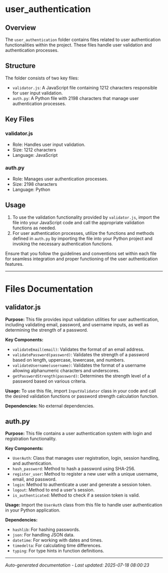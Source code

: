 # user_authentication

## Overview
The `user_authentication` folder contains files related to user authentication functionalities within the project. These files handle user validation and authentication processes.

## Structure
The folder consists of two key files:
- `validator.js`: A JavaScript file containing 1212 characters responsible for user input validation.
- `auth.py`: A Python file with 2198 characters that manage user authentication processes.

## Key Files
### validator.js
- Role: Handles user input validation.
- Size: 1212 characters
- Language: JavaScript

### auth.py
- Role: Manages user authentication processes.
- Size: 2198 characters
- Language: Python

## Usage
1. To use the validation functionality provided by `validator.js`, import the file into your JavaScript code and call the appropriate validation functions as needed.
2. For user authentication processes, utilize the functions and methods defined in `auth.py` by importing the file into your Python project and invoking the necessary authentication functions.

Ensure that you follow the guidelines and conventions set within each file for seamless integration and proper functioning of the user authentication features.

---

# Files Documentation

## validator.js

**Purpose:** This file provides input validation utilities for user authentication, including validating email, password, and username inputs, as well as determining the strength of a password.

**Key Components:**
- `validateEmail(email)`: Validates the format of an email address.
- `validatePassword(password)`: Validates the strength of a password based on length, uppercase, lowercase, and numbers.
- `validateUsername(username)`: Validates the format of a username allowing alphanumeric characters and underscores.
- `getPasswordStrength(password)`: Determines the strength level of a password based on various criteria.

**Usage:** To use this file, import `InputValidator` class in your code and call the desired validation functions or password strength calculation function.

**Dependencies:** No external dependencies.

## auth.py

**Purpose:** This file contains a user authentication system with login and registration functionality.

**Key Components:**
- `UserAuth`: Class that manages user registration, login, session handling, and authentication.
- `hash_password`: Method to hash a password using SHA-256.
- `register_user`: Method to register a new user with a unique username, email, and password.
- `login`: Method to authenticate a user and generate a session token.
- `logout`: Method to end a user's session.
- `is_authenticated`: Method to check if a session token is valid.

**Usage:** Import the `UserAuth` class from this file to handle user authentication in your Python application.

**Dependencies:**
- `hashlib`: For hashing passwords.
- `json`: For handling JSON data.
- `datetime`: For working with dates and times.
- `timedelta`: For calculating time differences.
- `typing`: For type hints in function definitions.

---
*Auto-generated documentation - Last updated: 2025-07-18 08:00:23*
